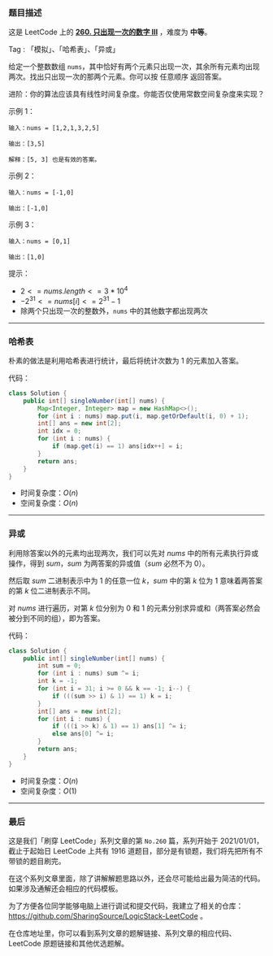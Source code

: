 ### 题目描述

这是 LeetCode 上的 **[260. 只出现一次的数字 III](https://leetcode-cn.com/problems/single-number-iii/solution/gong-shui-san-xie-yi-ti-shuang-jie-ha-xi-zgi4/)** ，难度为 **中等**。

Tag : 「模拟」、「哈希表」、「异或」



给定一个整数数组 `nums`，其中恰好有两个元素只出现一次，其余所有元素均出现两次。找出只出现一次的那两个元素。你可以按 任意顺序 返回答案。



进阶：你的算法应该具有线性时间复杂度。你能否仅使用常数空间复杂度来实现？



示例 1：

```
输入：nums = [1,2,1,3,2,5]

输出：[3,5]

解释：[5, 3] 也是有效的答案。
```
示例 2：
```
输入：nums = [-1,0]

输出：[-1,0]
```
示例 3：
```
输入：nums = [0,1]

输出：[1,0]
```
提示：
* $2 <= nums.length <= 3 * 10^4$
* $-2^{31} <= nums[i] <= 2^{31} - 1$
* 除两个只出现一次的整数外，`nums` 中的其他数字都出现两次

---

### 哈希表

朴素的做法是利用哈希表进行统计，最后将统计次数为 $1$ 的元素加入答案。

代码：
```Java
class Solution {
    public int[] singleNumber(int[] nums) {
        Map<Integer, Integer> map = new HashMap<>();
        for (int i : nums) map.put(i, map.getOrDefault(i, 0) + 1);
        int[] ans = new int[2];
        int idx = 0;
        for (int i : nums) {
            if (map.get(i) == 1) ans[idx++] = i;
        }
        return ans;
    }
}
```
* 时间复杂度：$O(n)$
* 空间复杂度：$O(n)$

---

### 异或

利用除答案以外的元素均出现两次，我们可以先对 $nums$ 中的所有元素执行异或操作，得到 $sum$，$sum$ 为两答案的异或值（$sum$ 必然不为 $0$）。

然后取 $sum$ 二进制表示中为 $1$ 的任意一位 $k$，$sum$ 中的第 $k$ 位为 $1$ 意味着两答案的第 $k$ 位二进制表示不同。

对 $nums$ 进行遍历，对第 $k$ 位分别为 $0$ 和 $1$ 的元素分别求异或和（两答案必然会被分到不同的组），即为答案。

代码：
```Java
class Solution {
    public int[] singleNumber(int[] nums) {
        int sum = 0;
        for (int i : nums) sum ^= i;
        int k = -1;
        for (int i = 31; i >= 0 && k == -1; i--) {
            if (((sum >> i) & 1) == 1) k = i;
        }
        int[] ans = new int[2];
        for (int i : nums) {
            if (((i >> k) & 1) == 1) ans[1] ^= i;
            else ans[0] ^= i;
        }
        return ans;
    }
}
```
* 时间复杂度：$O(n)$
* 空间复杂度：$O(1)$

---

### 最后

这是我们「刷穿 LeetCode」系列文章的第 `No.260` 篇，系列开始于 2021/01/01，截止于起始日 LeetCode 上共有 1916 道题目，部分是有锁题，我们将先把所有不带锁的题目刷完。

在这个系列文章里面，除了讲解解题思路以外，还会尽可能给出最为简洁的代码。如果涉及通解还会相应的代码模板。

为了方便各位同学能够电脑上进行调试和提交代码，我建立了相关的仓库：https://github.com/SharingSource/LogicStack-LeetCode 。

在仓库地址里，你可以看到系列文章的题解链接、系列文章的相应代码、LeetCode 原题链接和其他优选题解。

